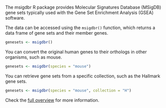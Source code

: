 The msigdbr R package provides Molecular Signatures Database (MSigDB) gene sets typically used with the Gene Set Enrichment Analysis (GSEA) software.

The data can be accessed using the `msigdbr()` function, which returns a data frame of gene sets and their member genes.

```r
genesets <- msigdbr()
```

You can convert the original human genes to their orthologs in other organisms, such as mouse.

```r
genesets <- msigdbr(species = "mouse")
```

You can retrieve gene sets from a specific collection, such as the Hallmark gene sets.

```r
genesets <- msigdbr(species = "mouse", collection = "H")
```

Check the [full overview](articles/msigdbr-intro.html) for more information.

